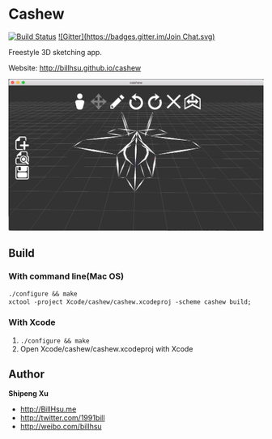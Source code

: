 Cashew
========

[![Build Status](https://travis-ci.org/billhsu/cashew.png)](https://travis-ci.org/billhsu/cashew)
[![Gitter](https://badges.gitter.im/Join Chat.svg)](https://gitter.im/billhsu/cashew?utm_source=badge&utm_medium=badge&utm_campaign=pr-badge)

Freestyle 3D sketching app.

Website: http://billhsu.github.io/cashew

<a href="http://billhsu.github.io/cashew"><img src="doc/screenshot.png" width="600" /></a>

## Build
### With command line(Mac OS)
```shell
./configure && make
xctool -project Xcode/cashew/cashew.xcodeproj -scheme cashew build;
```
### With Xcode
1. ```./configure && make```
2. Open Xcode/cashew/cashew.xcodeproj with Xcode

## Author
**Shipeng Xu**

+ http://BillHsu.me
+ http://twitter.com/1991bill
+ http://weibo.com/billhsu
